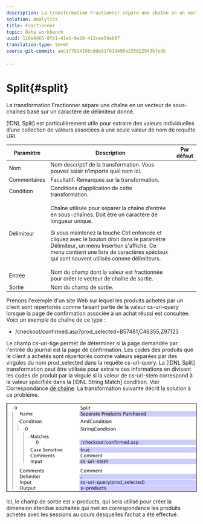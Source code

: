 ```yaml
---
description: La transformation Fractionner sépare une chaîne en un vecteur de sous-chaînes basé sur un caractère de délimiteur donné.
solution: Analytics
title: Fractionner
topic: Data workbench
uuid: 116e8465-8fb1-41eb-9a28-412cee54ab87
translation-type: tm+mt
source-git-commit: aec1f7b14198cdde91f61d490a235022943bfedb

---
```



# Split{#split}

La transformation Fractionner sépare une chaîne en un vecteur de sous-chaînes basé sur un caractère de délimiteur donné.

[!DNL Split] est particulièrement utile pour extraire des valeurs individuelles d’une collection de valeurs associées à une seule valeur de nom de requête URI.

<table id="table_C97DA4E45DA844FAB8D61AABA22FF809"> 
 <thead> 
  <tr> 
   <th colname="col1" class="entry"> Paramètre </th> 
   <th colname="col2" class="entry"> Description </th> 
   <th colname="col3" class="entry"> Par défaut </th> 
  </tr> 
 </thead>
 <tbody> 
  <tr> 
   <td colname="col1"> Nom </td> 
   <td colname="col2"> Nom descriptif de la transformation. Vous pouvez saisir n’importe quel nom ici. </td> 
   <td colname="col3"> </td> 
  </tr> 
  <tr> 
   <td colname="col1"> Commentaires </td> 
   <td colname="col2"> Facultatif. Remarques sur la transformation. </td> 
   <td colname="col3"> </td> 
  </tr> 
  <tr> 
   <td colname="col1"> Condition </td> 
   <td colname="col2"> Conditions d’application de cette transformation. </td> 
   <td colname="col3"> </td> 
  </tr> 
  <tr> 
   <td colname="col1"> Délimiteur </td> 
   <td colname="col2"> <p>Chaîne utilisée pour séparer la chaîne d’entrée en sous-chaînes. Doit être un caractère de longueur unique. </p> <p> Si vous maintenez la touche Ctrl enfoncée et cliquez avec le bouton droit dans le paramètre Délimiteur, un menu Insertion s'affiche. Ce menu contient une liste de caractères spéciaux qui sont souvent utilisés comme délimiteurs. </p> </td> 
   <td colname="col3"> </td> 
  </tr> 
  <tr> 
   <td colname="col1"> Entrée </td> 
   <td colname="col2"> Nom du champ dont la valeur est fractionnée pour créer le vecteur de chaîne de sortie. </td> 
   <td colname="col3"> </td> 
  </tr> 
  <tr> 
   <td colname="col1"> Sortie </td> 
   <td colname="col2"> Nom du champ de sortie. </td> 
   <td colname="col3"> </td> 
  </tr> 
 </tbody> 
</table>

Prenons l&#39;exemple d&#39;un site Web sur lequel les produits achetés par un client sont répertoriés comme faisant partie de la valeur cs-uri-query lorsque la page de confirmation associée à un achat réussi est consultée. Voici un exemple de chaîne de ce type :

* /checkout/confirmed.asp?prod_selected=B57481,C46355,Z97123

Le champ cs-uri-tige permet de déterminer si la page demandée par l&#39;entrée du journal est la page de confirmation. Les codes des produits que le client a achetés sont répertoriés comme valeurs séparées par des virgules du nom prod_selected dans la requête cs-uri-query. La [!DNL Split] transformation peut être utilisée pour extraire ces informations en divisant les codes de produit par la virgule si la valeur de cs-uri-stem correspond à la valeur spécifiée dans la [!DNL String Match] condition. Voir Correspondance [de chaîne](../../../../../home/c-dataset-const-proc/c-conditions/c-test-ops/c-test-op-con.md#section-f8d132085c6b4500bfbe4515b848142f). La transformation suivante décrit la solution à ce problème.

![](assets/cfg_TransformationType_Split.png)

Ici, le champ de sortie est x-products, qui sera utilisé pour créer la dimension étendue souhaitée qui met en correspondance les produits achetés avec les sessions au cours desquelles l’achat a été effectué.
